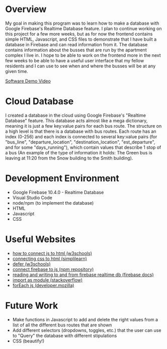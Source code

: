 # Overview

My goal in making this program was to learn how to make a database with Google Firebase's Realtime Database feature.
I plan to continue working on this project for a few more weeks, but as for now the frontend contains simple HTML, Javascript, and CSS files to demonstrate that I have built a database in Firebase and can read information from it. The database contains information about the busses that are run by the apartment complex I live in. I hope to be able to work on the frontend more in the next few weeks to be able to have a useful user interface that my fellow residents and I can use to see when and where the busses will be at any given time.

[Software Demo Video](https://youtu.be/NYZEVR-9-ro)

# Cloud Database

I created a database in the cloud using Google Firebase's "Realtime Database" feature.
This database acts almost like a mega dictionary, meaning it is just a few key:value pairs for each bus route.
The structure on a high level is that there is a database with bus routes. Each route has an index (0-256) and each index is connected to several key:value pairs (for "bus_line", "departure_location", "destination_location", "est_departure", and for some "days_running"), which contain values that describe 1 stop of a bus (An example of the type of information it holds: The Green bus is leaving at 11:20 from the Snow building to the Smith building).

# Development Environment

- Google Firebase 10.4.0 - Realtime Database
- Visual Studio Code
- node/npm (to implement the database)
- HTML
- Javascript
- CSS

# Useful Websites

- [how to connect js to html (w3schools)](https://www.w3schools.com/tags/att_script_src.asp)
- [connecting css to html (simplilearn)](https://www.simplilearn.com/tutorials/html-tutorial/link-css-files-to-html#:~:text=To%20link%20the%20CSS%20to,like%20the%20image%20displayed%20below%3A&text=Let's%20look%20at%20another%20example,the%20CSS%20and%20HTML%20files.)
- [defer (w3schools)](https://www.w3schools.com/tags/att_script_defer.asp#:~:text=The%20defer%20attribute%20is%20a,the%20src%20attribute%20is%20present.)
- [connect firebase to js (npm repository)](https://www.npmjs.com/package/firebase)
- [reading and writing to and from firebase realtime db (firebase docs)](https://firebase.google.com/docs/database/web/read-and-write)
- [import as module (stackoverflow)](https://stackoverflow.com/questions/58211880/uncaught-syntaxerror-cannot-use-import-statement-outside-a-module-when-import)
- [forEach js (developer.mozilla)](https://developer.mozilla.org/en-US/docs/Web/JavaScript/Reference/Global_Objects/Array/forEach)

# Future Work

- Make functions in Javascript to add and delete the right values from a list of all the different bus routes that are shown
- Add different selectors (dropdowns, toggles, etc.) that the user can use to "Query" the database with different stipulations
- CSS (beautify!)
